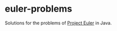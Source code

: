 # euler-problems

Solutions for the problems of [Project Euler](https://projecteuler.net/about) in Java.
